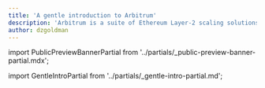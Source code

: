 ```yaml
---
title: 'A gentle introduction to Arbitrum'
description: 'Arbitrum is a suite of Ethereum Layer-2 scaling solutions that you can use to build decentralized apps (dApps). This guide introduces you to the Arbitrum suite of products and explains how developers can use each of them to build fast and secure dApps.'
author: dzgoldman
---
```


import PublicPreviewBannerPartial from '../partials/_public-preview-banner-partial.mdx';

<PublicPreviewBannerPartial />

import GentleIntroPartial from '../partials/_gentle-intro-partial.md';

<GentleIntroPartial />
